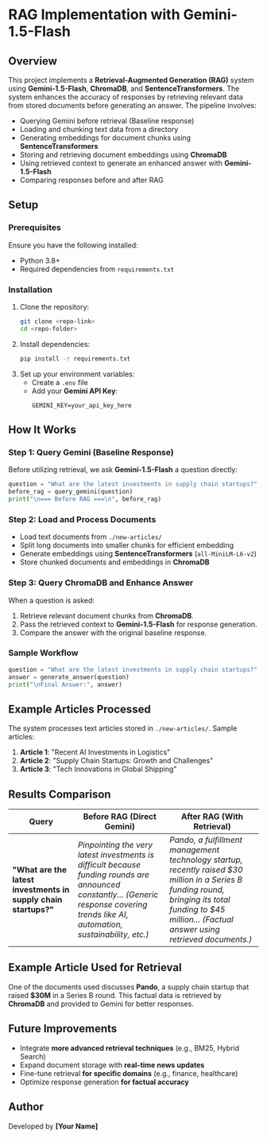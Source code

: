 # RAG Implementation with Gemini-1.5-Flash

## Overview
This project implements a **Retrieval-Augmented Generation (RAG)** system using **Gemini-1.5-Flash**, **ChromaDB**, and **SentenceTransformers**. The system enhances the accuracy of responses by retrieving relevant data from stored documents before generating an answer. The pipeline involves:

- Querying Gemini before retrieval (Baseline response)
- Loading and chunking text data from a directory
- Generating embeddings for document chunks using **SentenceTransformers**
- Storing and retrieving document embeddings using **ChromaDB**
- Using retrieved context to generate an enhanced answer with **Gemini-1.5-Flash**
- Comparing responses before and after RAG

## Setup
### Prerequisites
Ensure you have the following installed:
- Python 3.8+
- Required dependencies from `requirements.txt`

### Installation
1. Clone the repository:
   ```sh
   git clone <repo-link>
   cd <repo-folder>
   ```
2. Install dependencies:
   ```sh
   pip install -r requirements.txt
   ```
3. Set up your environment variables:
   - Create a `.env` file
   - Add your **Gemini API Key**:
     ```env
     GEMINI_KEY=your_api_key_here
     ```

## How It Works

### Step 1: Query Gemini (Baseline Response)
Before utilizing retrieval, we ask **Gemini-1.5-Flash** a question directly:
```python
question = "What are the latest investments in supply chain startups?"
before_rag = query_gemini(question)
print("\n=== Before RAG ===\n", before_rag)
```

### Step 2: Load and Process Documents
- Load text documents from `./new-articles/`
- Split long documents into smaller chunks for efficient embedding
- Generate embeddings using **SentenceTransformers** (`all-MiniLM-L6-v2`)
- Store chunked documents and embeddings in **ChromaDB**

### Step 3: Query ChromaDB and Enhance Answer
When a question is asked:
1. Retrieve relevant document chunks from **ChromaDB**.
2. Pass the retrieved context to **Gemini-1.5-Flash** for response generation.
3. Compare the answer with the original baseline response.

### Sample Workflow
```python
question = "What are the latest investments in supply chain startups?"
answer = generate_answer(question)
print("\nFinal Answer:", answer)
```

## Example Articles Processed
The system processes text articles stored in `./new-articles/`. Sample articles:
1. **Article 1**: "Recent AI Investments in Logistics"
2. **Article 2**: "Supply Chain Startups: Growth and Challenges"
3. **Article 3**: "Tech Innovations in Global Shipping"

## Results Comparison
| Query | Before RAG (Direct Gemini) | After RAG (With Retrieval) |
|--------|--------------------------|--------------------------|
| **"What are the latest investments in supply chain startups?"** | *Pinpointing the very latest investments is difficult because funding rounds are announced constantly...* *(Generic response covering trends like AI, automation, sustainability, etc.)* | *Pando, a fulfillment management technology startup, recently raised $30 million in a Series B funding round, bringing its total funding to $45 million...* *(Factual answer using retrieved documents.)* |

## Example Article Used for Retrieval
One of the documents used discusses **Pando**, a supply chain startup that raised **$30M** in a Series B round. This factual data is retrieved by **ChromaDB** and provided to Gemini for better responses.

## Future Improvements
- Integrate **more advanced retrieval techniques** (e.g., BM25, Hybrid Search)
- Expand document storage with **real-time news updates**
- Fine-tune retrieval **for specific domains** (e.g., finance, healthcare)
- Optimize response generation **for factual accuracy**

## Author
Developed by **[Your Name]**

